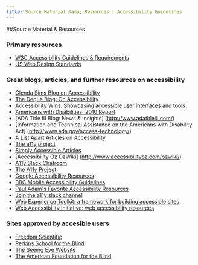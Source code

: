 ```yaml
---
title: Source Material &amp; Resources | Accessibility Guidelines
---
```

##Source Material &amp; Resources

### Primary resources
* [W3C Accessibility Guidelines & Requirements](https://www.w3.org/WAI/WCAG20/quickref/)
* [US Web Design Standards](https://standards.usa.gov/getting-started/)

### Great blogs, articles, and further resources on accessibility

* [Glenda Sims Blog on Accessibility](http://www.glendathegood.com/blog/?cat=3)
* [The Deque Blog: On Accessibility](http://www.deque.com/blog/)
* [Accessibility Wins: Showcasing accessible user interfaces and tools](https://a11ywins.tumblr.com/)
* [Americans with Disabilities: 2010 Report](http://www.census.gov/prod/2012pubs/p70-131.pdf)
* [ADA Title III Blog: News &amp; Insights] (http://www.adatitleiii.com/)
* [Information and Technical Assistance on the Americans with Disability Act] (http://www.ada.gov/access-technology/)
* [A List Apart Articles on Accessibility](http://alistapart.com/topic/accessibility)
* [The a11y project](http://a11yproject.com/)
* [Simply Accessible Articles](http://simplyaccessible.com/articles/)
* [Accessibility Oz OzWiki] (http://www.accessibilityoz.com/ozwiki/)
* [A11y Slack Chatroom](http://web-a11y.herokuapp.com/)
* [The A11y Project](http://a11yproject.com/)
* [Google Accessibility Resources](https://webaccessibility.withgoogle.com/resources)
* [BBC Mobile Accessibility Guidelines](http://www.bbc.co.uk/guidelines/futuremedia/accessibility/mobile/user-experience)
* [Paul Adam's Favorite Accessibility Resources](http://pauljadam.com/#/resources#heading0)
* [Join the a11y slack channel](http://web-a11y.herokuapp.com/)
* [Web Experience Toolkit: a framework for building accessible sites](http://wet-boew.github.io/v4.0-ci/index-en.html)
* [Web Accessibility Initiative: web accessibility resources](https://www.w3.org/WAI/)

### Sites approved by accesible users

* [Freedom Scientific](http://www.freedomscientific.com/)
* [Perkins School for the Blind](http://www.perkins.org/)
* [The Seeing Eye Website](http://www.seeingeye.org/?referrer=https://www.google.com/)
* [The American Foundation for the Blind](http://www.afb.org/default.aspx)




